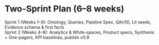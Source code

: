 # Two-Sprint Plan (6–8 weeks)

Sprint 1 (Weeks 1–3): Ontology, Queries, Pipeline Spec, QA≥50, Lit seeds, Evidence schema & first facts  
Sprint 2 (Weeks 4–8): Analytics & White-spaces, Product specs, Synthesis + One-pagers, KPI baselines, publish v0.9
